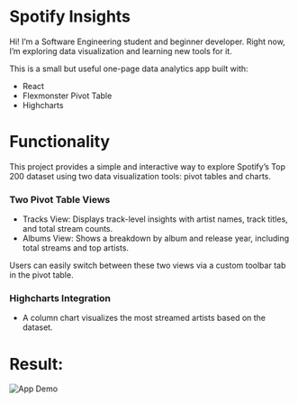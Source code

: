 # Spotify Insights

Hi!
I’m a Software Engineering student and beginner developer.
Right now, I’m exploring data visualization and learning new tools for it.

This is a small but useful one-page data analytics app built with:
- React
- Flexmonster Pivot Table
- Highcharts

# Functionality

This project provides a simple and interactive way to explore Spotify’s Top 200 dataset using two data visualization tools: pivot tables and charts.

### Two Pivot Table Views
- 	Tracks View:
Displays track-level insights with artist names, track titles, and total stream counts.
-	Albums View:
Shows a breakdown by album and release year, including total streams and top artists.

Users can easily switch between these two views via a custom toolbar tab in the pivot table.

### Highcharts Integration
-	A column chart visualizes the most streamed artists based on the dataset.

# Result:

![App Demo](./demo.gif)

